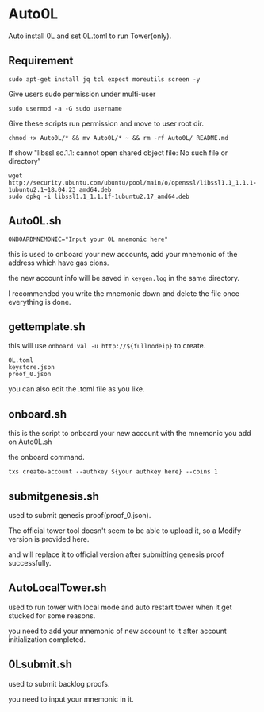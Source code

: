 # Auto0L
Auto install 0L and set 0L.toml to run Tower(only).

## Requirement
```
sudo apt-get install jq tcl expect moreutils screen -y
```
Give users sudo permission under multi-user
```
sudo usermod -a -G sudo username
```
Give these scripts run permission and move to user root dir.
```
chmod +x Auto0L/* && mv Auto0L/* ~ && rm -rf Auto0L/ README.md
```
If show "libssl.so.1.1: cannot open shared object file: No such file or directory"
```
wget http://security.ubuntu.com/ubuntu/pool/main/o/openssl/libssl1.1_1.1.1-1ubuntu2.1~18.04.23_amd64.deb
sudo dpkg -i libssl1.1_1.1.1f-1ubuntu2.17_amd64.deb
```

## Auto0L.sh
```
ONBOARDMNEMONIC="Input your 0L mnemonic here"
```
this is used to onboard your new accounts, add your mnemonic of the address which have gas cions.

the new account info will be saved in `keygen.log` in the same directory.

I recommended you write the mnemonic down and delete the file once everything is done.

## gettemplate.sh
this will use `onboard val -u http://${fullnodeip}` to create. 
```
0L.toml 
keystore.json
proof_0.json
```
you can also edit the .toml file as you like.

## onboard.sh
this is the script to onboard your new account with the mnemonic you add on Auto0L.sh

the onboard command.
```
txs create-account --authkey ${your authkey here} --coins 1
```

## submitgenesis.sh
used to submit genesis proof(proof_0.json).

The official tower tool doesn't seem to be able to upload it, so a Modify version is provided here.

and will replace it to official version after submitting genesis proof successfully.

## AutoLocalTower.sh
used to run tower with local mode and auto restart tower when it get stucked for some reasons.

you need to add your mnemonic of new account to it after account initialization completed.

## 0Lsubmit.sh
used to submit backlog proofs.

you need to input your mnemonic in it.
